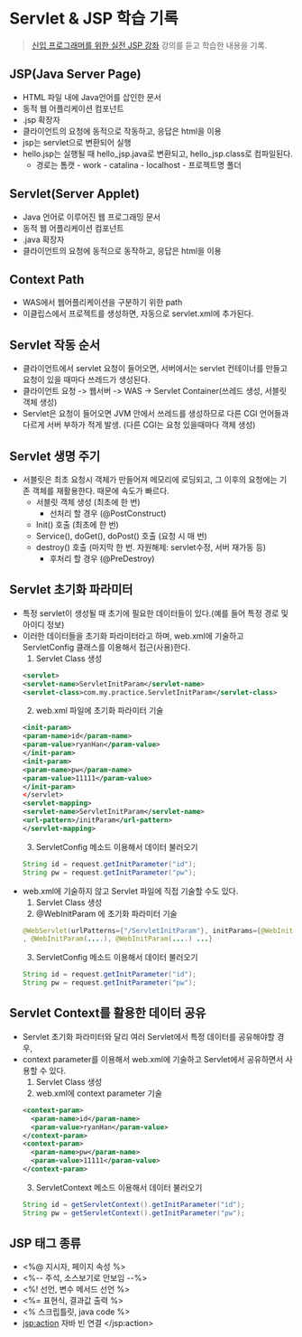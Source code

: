 # Servlet & JSP 학습 기록
>[신입 프로그래머를 위한 실전 JSP 강좌](https://www.inflearn.com/course/%EC%8B%A4%EC%A0%84-jsp-%EA%B0%95%EC%A2%8C/) 강의를 듣고 학습한 내용을 기록.
## JSP(Java Server Page)
  - HTML 파일 내에 Java언어를 삽인한 문서
  - 동적 웹 어플리케이션 컴포넌트
  - .jsp 확장자
  - 클라이언트의 요청에 동적으로 작동하고, 응답은 html을 이용
  - jsp는 servlet으로 변환되어 실행
  - hello.jsp는 실행될 때 hello_jsp.java로 변환되고, hello_jsp.class로 컴파일된다.
    - 경로는 톰캣 - work - catalina - localhost - 프로젝트명 폴더
## Servlet(Server Applet)
  - Java 언어로 이루어진 웹 프로그래밍 문서
  - 동적 웹 어플리케이션 컴포넌트
  - .java 확장자
  - 클라이언트의 요청에 동적으로 동작하고, 응답은 html을 이용
## Context Path
  - WAS에서 웹어플리케이션을 구분하기 위한 path
  - 이클립스에서 프로젝트를 생성하면, 자동으로 servlet.xml에 추가된다.
## Servlet 작동 순서
  - 클라이언트에서 servlet 요청이 들어오면, 서버에서는 servlet 컨테이너를 만들고 요청이 있을 때마다 쓰레드가 생성된다.
  - 클라이언트 요청 -> 웹서버 -> WAS -> Servlet Container(쓰레드 생성, 서블릿객체 생성)
  - Servlet은 요청이 들어오면 JVM 안에서 쓰레드를 생성하므로 다른 CGI 언어들과 다르게 서버 부하가 적게 발생. (다른 CGI는 요청 있을때마다 객체 생성)
## Servlet 생명 주기
  - 서블릿은 최초 요청시 객체가 만들어져 메모리에 로딩되고, 그 이후의 요청에는 기존 객체를 재활용한다. 때문에 속도가 빠르다.
    - 서블릿 객체 생성 (최초에 한 번)
      - 선처리 할 경우 (@PostConstruct)
    - Init() 호출 (최초에 한 번)
    - Service(), doGet(), doPost() 호출 (요청 시 매 번)
    - destroy() 호출 (마지막 한 번. 자원해제: servlet수정, 서버 재가동 등)
      - 후처리 할 경우 (@PreDestroy)
## Servlet 초기화 파라미터
  - 특정 servlet이 생성될 때 초기에 필요한 데이터들이 있다.(예를 들어 특정 경로 및 아이디 정보)
  - 이러한 데이터들을 초기화 파라미터라고 하며, web.xml에 기술하고 ServletConfig 클래스를 이용해서 접근(사용)한다.
      1. Servlet Class 생성
      ~~~xml
    <servlet>
      <servlet-name>ServletInitParam</servlet-name>
      <servlet-class>com.my.practice.ServletInitParam</servlet-class>
      ~~~
      2. web.xml 파일에 초기화 파라미터 기술
      ~~~xml
    <init-param>
      <param-name>id</param-name>
      <param-value>ryanHan</param-value>
    </init-param>
    <init-param>
      <param-name>pw</param-name>
      <param-value>11111</param-value>
    </init-param>
    </servlet>
    <servlet-mapping>
      <servlet-name>ServletInitParam</servlet-name>
      <url-pattern>/initParam</url-pattern>
    </servlet-mapping>
    ~~~
    3. ServletConfig 메소드 이용해서 데이터 불러오기
    ~~~java
    String id = request.getInitParameter("id");
    String pw = request.getInitParameter("pw");
    ~~~
  - web.xml에 기술하지 않고 Servlet 파일에 직접 기술할 수도 있다.
    1. Servlet Class 생성
    2. @WebInitParam 에 초기화 파라미터 기술
      ~~~java
      @WebServlet(urlPatterns={"/ServletInitParam"}, initParams={@WebInitParam(name="id", value="ryanHan")
      , @WebInitParam(....), @WebInitParam(....) ...} 
      ~~~
    3. ServletConfig 메소드 이용해서 데이터 불러오기
    ~~~java
    String id = request.getInitParameter("id");
    String pw = request.getInitParameter("pw");
    ~~~
## Servlet Context를 활용한 데이터 공유
  - Servlet 초기화 파라미터와 달리 여러 Servlet에서 특정 데이터를 공유해야할 경우,
  - context parameter를 이용해서 web.xml에 기술하고 Servlet에서 공유하면서 사용할 수 있다.
    1. Servlet Class 생성
    2. web.xml에 context parameter 기술
    ~~~xml
    <context-param>
      <param-name>id</param-name>
      <param-value>ryanHan</param-value>
    </context-param>
    <context-param>
      <param-name>pw</param-name>
      <param-value>11111</param-value>
    </context-param>
    ~~~
    3. ServletContext 메소드 이용해서 데이터 불러오기
    ~~~java
    String id = getServletContext().getInitParameter("id");
    String pw = getServletContext().getInitParameter("pw");
    ~~~
## JSP 태그 종류
  - <%@   지시자, 페이지 속성   %>
  - <%--   주석, 소스보기로 안보임   --%>
  - <%!   선언, 변수 메서드 선언   %>
  - <%=   표현식, 결과값 출력   %>
  - <%   스크립틀릿, java code   %>
  - <jsp:action>   자바 빈 연결   </jsp:action>
